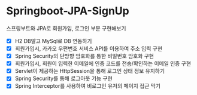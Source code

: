 # Springboot-JPA-SignUp
스프링부트와 JPA로 회원가입, 로그인 부분 구현해보기

- [x] H2 DB말고 MySql로 DB 연동하기
- [x] 회원가입시, 카카오 우편번호 서비스 API를 이용하여 주소 입력 구현
- [x] Spring Security의 단방향 암호화를 통한 비밀번호 암호화 구현
- [x] 회원가입시, 회원이 입력한 이메일에 인증 코드를 전송/확인하는 이메일 인증 구현
- [x] Servlet이 제공하는 HttpSession을 통해 로그인 상태 정보 유지하기
- [x] Spring Security를 통해 로그아웃 기능 구현
- [x] Spring Interceptor를 사용하여 비로그인 유저의 페이지 접근 막기
